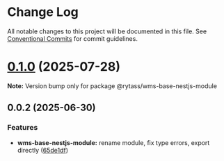 # Change Log

All notable changes to this project will be documented in this file.
See [Conventional Commits](https://conventionalcommits.org) for commit guidelines.

# [0.1.0](https://github.com/Rytass/Utils/compare/@rytass/wms-base-nestjs-module@0.0.2...@rytass/wms-base-nestjs-module@0.1.0) (2025-07-28)

**Note:** Version bump only for package @rytass/wms-base-nestjs-module

## 0.0.2 (2025-06-30)

### Features

- **wms-base-nestjs-module:** rename module, fix type errors, export directly ([65de1df](https://github.com/Rytass/Utils/commit/65de1df6be2238aaf5a997413ac082e17bc708bd))
